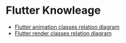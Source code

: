 # Flutter Knowleage

- [Flutter animation classes relation diagram](./flutter/animation.md)
- [Flutter render classes relation diagram](./flutter/render_flow.md)